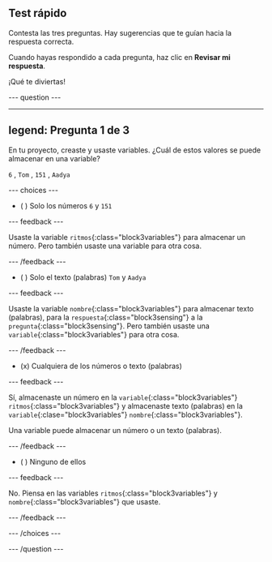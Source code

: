 ## Test rápido

Contesta las tres preguntas. Hay sugerencias que te guían hacia la respuesta correcta.

Cuando hayas respondido a cada pregunta, haz clic en **Revisar mi respuesta**.

¡Qué te diviertas!

--- question ---

---
legend: Pregunta 1 de 3
---

En tu proyecto, creaste y usaste variables. ¿Cuál de estos valores se puede almacenar en una variable?

`6` , `Tom` , `151` , `Aadya`

--- choices ---

- ( ) Solo los números `6` y `151`

 --- feedback ---

 Usaste la variable `ritmos`{:class="block3variables"} para almacenar un número. Pero también usaste una variable para otra cosa.

 --- /feedback ---

- ( ) Solo el texto (palabras) `Tom` y `Aadya`

 --- feedback ---

 Usaste la variable `nombre`{:class="block3variables"} para almacenar texto (palabras), para la `respuesta`{:class="block3sensing"} a la `pregunta`{:class="block3sensing"}. Pero también usaste una `variable`{:class="block3variables"} para otra cosa.

 --- /feedback ---

- (x) Cualquiera de los números o texto (palabras)

 --- feedback ---

 Sí, almacenaste un número en la `variable`{:class="block3variables"} `ritmos`{:class="block3variables"} y almacenaste texto (palabras) en la `variable`{:clase="block3variables"} `nombre`{:class="block3variables"}.

 Una variable puede almacenar un número o un texto (palabras).

 --- /feedback ---

- ( ) Ninguno de ellos

 --- feedback ---

No. Piensa en las variables `ritmos`{:class="block3variables"} y `nombre`{:class="block3variables"} que usaste.

 --- /feedback ---

--- /choices ---

--- /question ---
